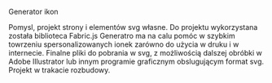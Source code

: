 Generator ikon 

Pomysl, projekt strony i elementów svg własne. Do projektu wykorzystana została biblioteca Fabric.js 
Generatro ma na calu pomóc w szybkim towrzeniu spersonalizowanych ionek zarówno do użycia w druku i w internecie. Finalne pliki do pobrania w svg, z możliwością dalszej obróbki w Adobe Illustrator lub innym programie graficznym obslugującym format svg.  
Projekt w trakacie rozbudowy.
